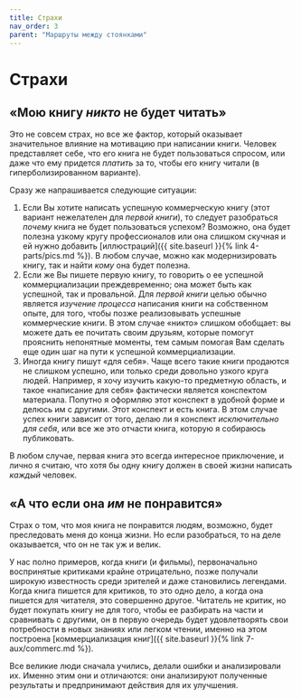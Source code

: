 ```yaml
---
title: Страхи
nav_order: 3
parent: "Маршруты между стоянками"
---
```


# Страхи

## «Мою книгу *никто* не будет читать»

Это не совсем страх, но все же фактор, который оказывает значительное
влияние на мотивацию при написании книги.  Человек представляет себе,
что его книга не будет пользоваться спросом, или даже что ему придется
*платить* за то, чтобы его книгу читали (в гиперболизированном
варианте).

Сразу же напрашивается следующие ситуации:
1. Если Вы хотите написать успешную коммерческую книгу (этот вариант
   нежелателен для *первой книги*), то следует разобраться *почему*
   книга не будет пользоваться успехом?  Возможно, она будет полезна
   узкому кругу профессионалов или она слишком скучная и ей нужно
   добавить [иллюстраций]({{ site.baseurl }}{% link 4-parts/pics.md
   %}).  В любом случае, можно как модернизировать книгу, так и найти
   *кому* она будет полезна.
2. Если же Вы пишете первую книгу, то говорить о ее успешной
   коммерциализации преждевременно; она может быть как успешной, так и
   провальной.  Для *первой книги* целью обычно является *изучение
   процесса* написания книги на собственном опыте, для того, чтобы
   позже реализовывать успешные коммерческие книги.  В этом случае
   «никто» слишком обобщает: вы можете дать ее почитать своим друзьям,
   которые помогут прояснить непонятные моменты, тем самым помогая Вам
   сделать еще один шаг на пути к успешной коммерциализации.
3. Иногда книгу пишут «для себя».  Чаще всего такие книги продаются не
   слишком успешно, или только среди довольно узкого круга людей.
   Например, я хочу изучить какую-то предметную область, и такое
   «написание для себя» фактически является конспектом материала.
   Попутно я оформляю этот конспект в удобной форме и делюсь им с
   другими.  Этот конспект и есть книга.  В этом случае успех книги
   зависит от того, делаю ли я конспект *исключительно для себя*, или
   все же это отчасти книга, которую я собираюсь публиковать.

В любом случае, первая книга это всегда интересное приключение, и
лично я считаю, что хотя бы одну книгу должен в своей жизни написать
*каждый* человек.

## «А что если она *им* не понравится»

Страх о том, что моя книга не понравится людям, возможно, будет
преследовать меня до конца жизни.  Но если разобраться, то на деле
оказывается, что он не так уж и велик.

У нас полно примеров, когда книги (и фильмы), первоначально
воспринятые критиками крайне отрицательно, позже получали широкую
известность среди зрителей и даже становились легендами.  Когда книга
пишется для критиков, то это одно дело, а когда она пишется для
читателя, это совершенно другое.  Читатель не критик, но будет
покупать книгу не для того, чтобы ее разбирать на части и сравнивать с
другими, он в первую очередь будет удовлетворять свои потребности в
новых знаниях или легком чтении, именно на этом построена
[коммерциализация книг]({{ site.baseurl }}{% link 7-aux/commerc.md
%}).

Все великие люди сначала учились, делали ошибки и анализировали их.
Именно этим они и отличаются: они анализируют полученные результаты и
предпринимают действия для их улучшения.
